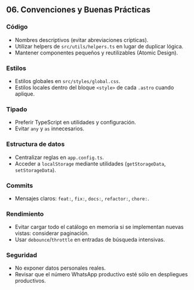 ## 06. Convenciones y Buenas Prácticas

### Código
- Nombres descriptivos (evitar abreviaciones crípticas).
- Utilizar helpers de `src/utils/helpers.ts` en lugar de duplicar lógica.
- Mantener componentes pequeños y reutilizables (Atomic Design).

### Estilos
- Estilos globales en `src/styles/global.css`.
- Estilos locales dentro del bloque `<style>` de cada `.astro` cuando aplique.

### Tipado
- Preferir TypeScript en utilidades y configuración.
- Evitar `any` y `as` innecesarios.

### Estructura de datos
- Centralizar reglas en `app.config.ts`.
- Acceder a `localStorage` mediante utilidades (`getStorageData`, `setStorageData`).

### Commits
- Mensajes claros: `feat:`, `fix:`, `docs:`, `refactor:`, `chore:`.

### Rendimiento
- Evitar cargar todo el catálogo en memoria si se implementan nuevas vistas: considerar paginación.
- Usar `debounce`/`throttle` en entradas de búsqueda intensivas.

### Seguridad
- No exponer datos personales reales.
- Revisar que el número WhatsApp productivo esté sólo en despliegues productivos.

